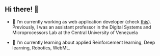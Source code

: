 ## Hi there! 👋

- 🔭 I’m currently working as web application developer (check [this](https://moonguard.dev/)). Previously, I was an assistant professor in the Digital Systems and Microprocessors Lab at the Central University of Venezuela

- 🌱 I’m currently learning about applied Reinforcement learning, Deep learning, Robotics, WebML.

<!--
Here are some ideas to get you started:

- 🔭 I’m currently working on ...
- 🌱 I’m currently learning ...
- 👯 I’m looking to collaborate on ...
- 🤔 I’m looking for help with ...
- 💬 Ask me about ...
- 📫 How to reach me: ...
- 😄 Pronouns: ...
- ⚡ Fun fact: ...
-->

